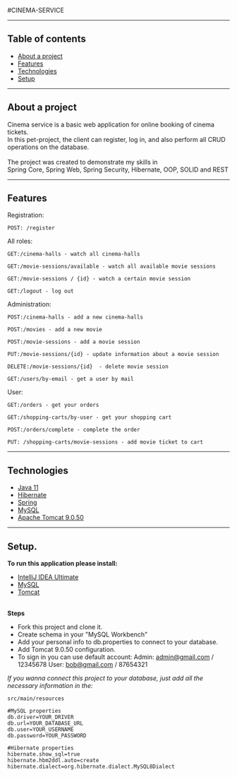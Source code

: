 #CINEMA-SERVICE<br>

---
## Table of contents
* [About a project](#about-a-project)
* [Features](#features)
* [Technologies](#technologies)
* [Setup](#setup)
***

## About a project
<a id="about-a-project"></a>
Cinema service is a basic web application for online booking of cinema tickets.<br> 
In this pet-project, the client can register, log in, and also perform all CRUD operations on the database.<br><br>
The project was created to demonstrate my skills in<br>
Spring Core, Spring Web, Spring Security, Hibernate, OOP, SOLID and REST


***

## Features
<a id="features"></a>
Registration:<br>
```
POST: /register
```

All roles:<br>
```
GET:/cinema-halls - watch all cinema-halls
```
```
GET:/movie-sessions/available - watch all available movie sessions
```
```
GET:/movie-sessions / {id} - watch a certain movie session
```
```
GET:/logout - log out
```

Administration:<br>
```
POST:/cinema-halls - add a new cinema-halls
```
```
POST:/movies - add a new movie
```
```
POST:/movie-sessions - add a movie session
```
```
PUT:/movie-sessions/{id} - update information about a movie session
```
```
DELETE:/movie-sessions/{id}  - delete movie session
```
```
GET:/users/by-email - get a user by mail
```

User:<br>
```
GET:/orders - get your orders
```
```
GET:/shopping-carts/by-user - get your shopping cart
```
```
POST:/orders/complete - complete the order
```
```
PUT: /shopping-carts/movie-sessions - add movie ticket to cart
```

---

## Technologies
<a id="technologies"></a>

* [Java 11](https://en.wikipedia.org/wiki/Java_(programming_language))
* [Hibernate](https://en.wikipedia.org/wiki/Hibernate_(framework))
* [Spring](https://en.wikipedia.org/wiki/Spring_Framework)
* [MySQL](https://en.wikipedia.org/wiki/MySQL)
* [Apache Tomcat 9.0.50](https://en.wikipedia.org/wiki/Apache_Tomcat)
***

## Setup.
<a id="setup"></a>

__To run this application please install:__
* [IntelliJ IDEA Ultimate](https://www.jetbrains.com/lp/intellij-frameworks/)
* [MySQL](https://dev.mysql.com/downloads/)
* [Tomcat](https://archive.apache.org/dist/tomcat/tomcat-9/v9.0.50/bin/)
<br><br>

__Steps__
* Fork this project and clone it.
* Create schema in your "MySQL Workbench" 
* Add your personal info to db.properties to connect to your database.
* Add Tomcat 9.0.50 configuration.
* To sign in you can use default account:
  Admin: admin@gmail.com / 12345678
  User: bob@gmail.com / 87654321


_If you wanna connect this project to your database,
just add all the necessary information in the:_

```
src/main/resources
```

```
#MySQL properties
db.driver=YOUR_DRIVER
db.url=YOUR_DATABASE_URL
db.user=YOUR_USERNAME
db.password=YOUR_PASSWORD

#Hibernate properties
hibernate.show_sql=true
hibernate.hbm2ddl.auto=create
hibernate.dialect=org.hibernate.dialect.MySQL8Dialect
```



